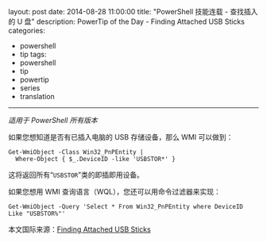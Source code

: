 ﻿layout: post
date: 2014-08-28 11:00:00
title: "PowerShell 技能连载 - 查找插入的 U 盘"
description: PowerTip of the Day - Finding Attached USB Sticks
categories:
- powershell
- tip
tags:
- powershell
- tip
- powertip
- series
- translation
---
_适用于 PowerShell 所有版本_

如果您想知道是否有已插入电脑的 USB 存储设备，那么 WMI 可以做到：

    Get-WmiObject -Class Win32_PnPEntity |
      Where-Object { $_.DeviceID -like 'USBSTOR*' } 

这将返回所有“`USBSTOR`”类的即插即用设备。

如果您想用 WMI 查询语言（WQL），您还可以用命令过滤器来实现：

    Get-WmiObject -Query 'Select * From Win32_PnPEntity where DeviceID Like "USBSTOR%"'

<!--more-->
本文国际来源：[Finding Attached USB Sticks](http://community.idera.com/powershell/powertips/b/tips/posts/finding-attached-usb-sticks)
